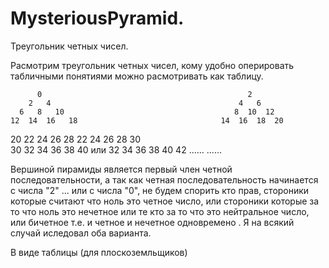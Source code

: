 # MysteriousPyramid.
Треугольник четных чисел.


  Расмотрим треугольник четных чисел, кому удобно оперировать табличными понятиями можно расмотривать как таблицу.
  
          0                                              2
        2   4                                          4   6
      6   8   10                                      8  10  12
    12  14  16   18                                14  16  18  20
  20  22  24  26   28                            22  24  26  28  30    
30  32  34  36  38  40           или           32  34  36  38  40  42
......                                                  ...... 

Вершиной пирамиды является первый член четной последовательности, 
а так как четная последовательность начинается с числа "2" ... или с числа "0", не будем спорить кто прав, стороники которые считают что ноль это четное число, или стороники которые за то что ноль это нечетное или те кто за то что это нейтральное число, или бичетное т.е. и четное и нечетное одновремено .
  Я на всякий случай иследовал оба варианта.
  
  В виде таблицы (для плоскоземльщиков)
  
  
